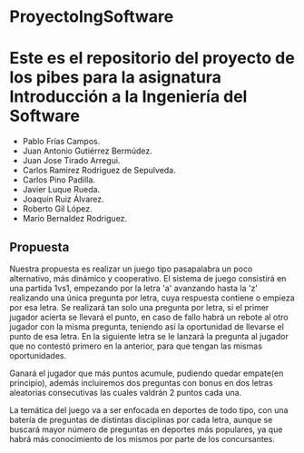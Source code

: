 # ProyectoIngSoftware
Este es el repositorio del proyecto de los pibes para la asignatura Introducción a la Ingeniería del Software
=======
* Pablo Frías Campos.
* Juan Antonio Gutiérrez Bermúdez.
* Juan Jose Tirado Arregui.
* Carlos Ramirez Rodriguez de Sepulveda.
* Carlos Pino Padilla.
* Javier Luque Rueda.
* Joaquín Ruiz Álvarez.
* Roberto Gil López.
* Mario Bernaldez Rodriguez.

## Propuesta
Nuestra propuesta es realizar un juego tipo pasapalabra un poco alternativo, más dinámico y cooperativo. El sistema de juego consistirá en una partida 1vs1, empezando por la letra 'a' avanzando hasta la 'z' realizando una única pregunta por letra, cuya respuesta contiene o empieza por esa letra. Se realizará tan solo una pregunta por letra, si el primer jugador acierta se llevará el punto, en caso de fallo habrá un rebote al otro jugador con la misma pregunta, teniendo así la oportunidad de llevarse el punto de esa letra. En la siguiente letra se le lanzará la pregunta al jugador que no contestó primero en la anterior, para que tengan las mismas oportunidades.

Ganará el jugador que más puntos acumule, pudiendo quedar empate(en principio), además incluiremos dos preguntas con bonus en dos letras aleatorias consecutivas las cuales valdrán 2 puntos cada una.

La temática del juego va a ser enfocada en deportes de todo tipo, con una batería de
preguntas de distintas disciplinas por cada letra, aunque se buscará mayor número de
preguntas en deportes más populares, ya que habrá más conocimiento de los mismos por
parte de los concursantes.


